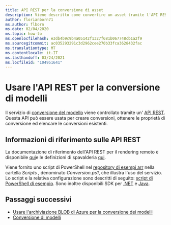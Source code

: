 ```yaml
---
title: API REST per la conversione di asset
description: Viene descritto come convertire un asset tramite l'API REST
author: florianborn71
ms.author: flborn
ms.date: 02/04/2020
ms.topic: how-to
ms.openlocfilehash: e3db4b9c9b4a05142f1327f681b067748cb1a2f9
ms.sourcegitcommit: ac035293291c3d2962cee270b33fca3628432fac
ms.translationtype: MT
ms.contentlocale: it-IT
ms.lasthandoff: 03/24/2021
ms.locfileid: "104951641"
---
```

# <a name="use-the-model-conversion-rest-api"></a>Usare l'API REST per la conversione di modelli

Il servizio di [conversione del modello](model-conversion.md) viene controllato tramite un' [API REST](https://en.wikipedia.org/wiki/Representational_state_transfer). Questa API può essere usata per creare conversioni, ottenere le proprietà di conversione ed elencare le conversioni esistenti.

## <a name="rest-api-reference"></a>Informazioni di riferimento sulle API REST

La documentazione di riferimento dell'API REST per il rendering remoto è disponibile [qui](/rest/api/mixedreality/2021-01-01/remoterendering)e le definizioni di spavalderia [qui](https://github.com/Azure/azure-rest-api-specs/tree/master/specification/mixedreality/data-plane/Microsoft.MixedReality).

Viene fornito uno script di PowerShell nel [repository di esempi arr](https://github.com/Azure/azure-remote-rendering) nella cartella *Scripts* , denominato *Conversion.ps1*, che illustra l'uso del servizio. Lo script e la relativa configurazione sono descritti di seguito: [script di PowerShell di esempio](../../samples/powershell-example-scripts.md). Sono inoltre disponibili SDK per [.NET](https://github.com/Azure/azure-sdk-for-net/blob/master/sdk/remoterendering/Azure.MixedReality.RemoteRendering/README.md) e [Java]( https://github.com/Azure/azure-sdk-for-java/blob/master/sdk/remoterendering/azure-mixedreality-remoterendering/README.md).

## <a name="next-steps"></a>Passaggi successivi

- [Usare l'archiviazione BLOB di Azure per la conversione dei modelli](blob-storage.md)
- [Conversione di modelli](model-conversion.md)